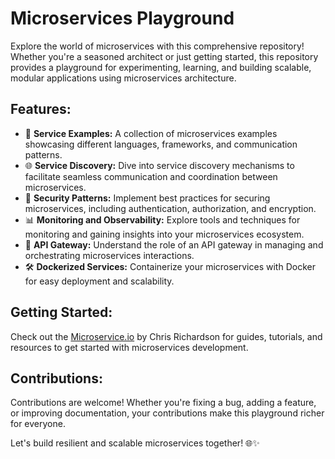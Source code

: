 # Microservices Playground

Explore the world of microservices with this comprehensive repository! Whether you're a seasoned architect or just getting started, this repository provides a playground for experimenting, learning, and building scalable, modular applications using microservices architecture.

## Features:

- 🚀 **Service Examples:** A collection of microservices examples showcasing different languages, frameworks, and communication patterns.
- 🌐 **Service Discovery:** Dive into service discovery mechanisms to facilitate seamless communication and coordination between microservices.
- 🔐 **Security Patterns:** Implement best practices for securing microservices, including authentication, authorization, and encryption.
- 📊 **Monitoring and Observability:** Explore tools and techniques for monitoring and gaining insights into your microservices ecosystem.
- 🔄 **API Gateway:** Understand the role of an API gateway in managing and orchestrating microservices interactions.
- 🛠️ **Dockerized Services:** Containerize your microservices with Docker for easy deployment and scalability.

## Getting Started:

Check out the [Microservice.io](https://microservices.io/) by Chris Richardson for guides, tutorials, and resources to get started with microservices development.

## Contributions:

Contributions are welcome! Whether you're fixing a bug, adding a feature, or improving documentation, your contributions make this playground richer for everyone.

Let's build resilient and scalable microservices together! 🌐✨
